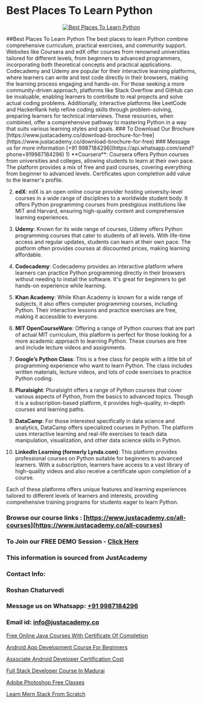 # Best Places To Learn Python

<p align="center">
  <a href="https://justacademy.co/course-detail/python-training">
    <img src="https://justacademy.co/storage2/course_image/1709713400_course_image.webp" alt="Best Places To Learn Python">
  </a>
</p>
##Best Places To Learn Python
The best places to learn Python combine comprehensive curriculum, practical exercises, and community support. Websites like Coursera and edX offer courses from renowned universities tailored for different levels, from beginners to advanced programmers, incorporating both theoretical concepts and practical applications. Codecademy and Udemy are popular for their interactive learning platforms, where learners can write and test code directly in their browsers, making the learning process engaging and hands-on. For those seeking a more community-driven approach, platforms like Stack Overflow and GitHub can be invaluable, enabling learners to contribute to real projects and solve actual coding problems. Additionally, interactive platforms like LeetCode and HackerRank help refine coding skills through problem-solving, preparing learners for technical interviews. These resources, when combined, offer a comprehensive pathway to mastering Python in a way that suits various learning styles and goals.
### To Download Our Brochure [https://www.justacademy.co/download-brochure-for-free](https://www.justacademy.co/download-brochure-for-free)
### Message us for more information [+91 9987184296](https://api.whatsapp.com/send?phone=919987184296)
1) **Coursera**: Coursera offers Python courses from universities and colleges, allowing students to learn at their own pace. The platform provides a mix of free and paid courses, covering everything from beginner to advanced levels. Certificates upon completion add value to the learner's profile.

2) **edX**: edX is an open online course provider hosting university-level courses in a wide range of disciplines to a worldwide student body. It offers Python programming courses from prestigious institutions like MIT and Harvard, ensuring high-quality content and comprehensive learning experiences.

3) **Udemy**: Known for its wide range of courses, Udemy offers Python programming courses that cater to students of all levels. With life-time access and regular updates, students can learn at their own pace. The platform often provides courses at discounted prices, making learning affordable.

4) **Codecademy**: Codecademy provides an interactive platform where learners can practice Python programming directly in their browsers without needing to install the software. It's great for beginners to get hands-on experience while learning.

5) **Khan Academy**: While Khan Academy is known for a wide range of subjects, it also offers computer programming courses, including Python. Their interactive lessons and practice exercises are free, making it accessible to everyone.

6) **MIT OpenCourseWare**: Offering a range of Python courses that are part of actual MIT curriculum, this platform is perfect for those looking for a more academic approach to learning Python. These courses are free and include lecture videos and assignments.

7) **Google’s Python Class**: This is a free class for people with a little bit of programming experience who want to learn Python. The class includes written materials, lecture videos, and lots of code exercises to practice Python coding.

8) **Pluralsight**: Pluralsight offers a range of Python courses that cover various aspects of Python, from the basics to advanced topics. Though it is a subscription-based platform, it provides high-quality, in-depth courses and learning paths.

9) **DataCamp**: For those interested specifically in data science and analytics, DataCamp offers specialized courses in Python. The platform uses interactive learning and real-life exercises to teach data manipulation, visualization, and other data science skills in Python.

10) **LinkedIn Learning (formerly Lynda.com)**: This platform provides professional courses on Python suitable for beginners to advanced learners. With a subscription, learners have access to a vast library of high-quality videos and also receive a certificate upon completion of a course.

Each of these platforms offers unique features and learning experiences tailored to different levels of learners and interests, providing comprehensive training programs for students eager to learn Python.

### Browse our course links : [https://www.justacademy.co/all-courses](https://www.justacademy.co/all-courses) 
### To Join our FREE DEMO Session - [Click Here](https://www.justacademy.co/register-for-course-demo)


### This information is sourced from JustAcademy
### Contact Info:
### Roshan Chaturvedi
### Message us on Whatsapp: [+91 9987184296](https://api.whatsapp.com/send?phone=919987184296)
### Email id: [info@justacademy.co](mailto:info@justacademy.co)
                
[Free Online Java Courses With Certificate Of Completion](https://www.linkedin.com/pulse/free-online-java-courses-certificate-completion-justacademy-mumbai-djilc/)

[Android App Development Course For Beginners](https://www.linkedin.com/pulse/android-app-development-course-beginners-lwzef/)

[Associate Android Developer Certification Cost](https://medium.com/@pzade254/associate-android-developer-certification-cost-dbdad420aae8)

[Full Stack Developer Course In Madurai](https://medium.com/@shivamja27/full-stack-developer-course-in-madurai-274bdf91898e)

[Adobe Photoshop Free Classes](https://justacademyin.github.io/justacademy/adobe-photoshop-free-classes)

[Learn Mern Stack From Scratch](https://justacademyin.github.io/justacademy/learn-mern-stack-from-scratch)

